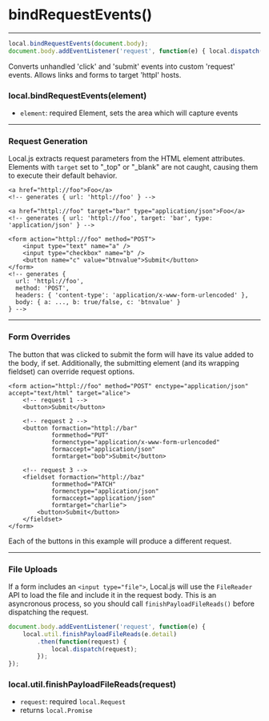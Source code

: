 bindRequestEvents()
===================

---

```javascript
local.bindRequestEvents(document.body);
document.body.addEventListener('request', function(e) { local.dispatch(e.detail); });
```
Converts unhandled 'click' and 'submit' events into custom 'request' events. Allows links and forms to target 'httpl' hosts.

### local.bindRequestEvents(element)

 - `element`: required Element, sets the area which will capture events

---

### Request Generation

Local.js extracts request parameters from the HTML element attributes. Elements with `target` set to "_top" or "_blank" are not caught, causing them to execute their default behavior.

```markup
<a href="httpl://foo">Foo</a>
<!-- generates { url: 'httpl://foo' } -->

<a href="httpl://foo" target="bar" type="application/json">Foo</a>
<!-- generates { url: 'httpl://foo', target: 'bar', type: 'application/json' } -->

<form action="httpl://foo" method="POST">
	<input type="text" name="a" />
	<input type="checkbox" name="b" />
	<button name="c" value="btnvalue">Submit</button>
</form>
<!-- generates {
  url: 'httpl://foo',
  method: 'POST',
  headers: { 'content-type': 'application/x-www-form-urlencoded' },
  body: { a: ..., b: true/false, c: 'btnvalue' }
} -->
```

---

### Form Overrides

The button that was clicked to submit the form will have its value added to the body, if set. Additionally, the submitting element (and its wrapping fieldset) can override request options.

```markup
<form action="httpl://foo" method="POST" enctype="application/json" accept="text/html" target="alice">
	<!-- request 1 -->
	<button>Submit</button>

	<!-- request 2 -->
	<button formaction="httpl://bar"
			formmethod="PUT"
			formenctype="application/x-www-form-urlencoded"
			formaccept="application/json"
			formtarget="bob">Submit</button>

	<!-- request 3 -->
	<fieldset formaction="httpl://baz"
			formmethod="PATCH"
			formenctype="application/json"
			formaccept="application/json"
			formtarget="charlie">
		<button>Submit</button>
	</fieldset>
</form>
```

Each of the buttons in this example will produce a different request.

---

### File Uploads

If a form includes an `<input type="file">`, Local.js will use the `FileReader` API to load the file and include it in the request body. This is an asyncronous process, so you should call `finishPayloadFileReads()` before dispatching the request.

```javascript
document.body.addEventListener('request', function(e) {
	local.util.finishPayloadFileReads(e.detail)
		.then(function(request) {
			local.dispatch(request);
		});
});

```

### local.util.finishPayloadFileReads(request)

 - `request`: required `local.Request`
 - returns `local.Promise`